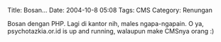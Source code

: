 Title: Bosan...
Date: 2004-10-8 05:08
Tags: CMS
Category: Renungan

Bosan dengan PHP. Lagi di kantor nih, males ngapa-ngapain.
O ya, psychotazkia.or.id is up and running, walaupun make CMSnya orang :)

